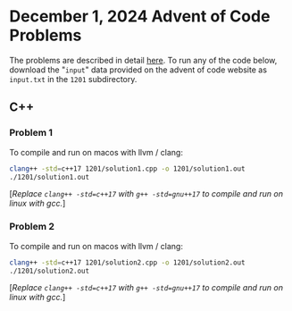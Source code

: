 # December 1, 2024 Advent of Code Problems

The problems are described in detail [here](https://adventofcode.com/2024/day/1). 
To run any of the code below, download the "`input`" data provided on the 
advent of code website as `input.txt` in the `1201` subdirectory.

## C++

### Problem 1

To compile and run on macos with llvm / clang:

```sh
clang++ -std=c++17 1201/solution1.cpp -o 1201/solution1.out
./1201/solution1.out
```

[*Replace `clang++ -std=c++17` with `g++ -std=gnu++17` to compile and run on linux with gcc.*]

### Problem 2

To compile and run on macos with llvm / clang:

```sh
clang++ -std=c++17 1201/solution2.cpp -o 1201/solution2.out
./1201/solution2.out
```

[*Replace `clang++ -std=c++17` with `g++ -std=gnu++17` to compile and run on linux with gcc.*]
